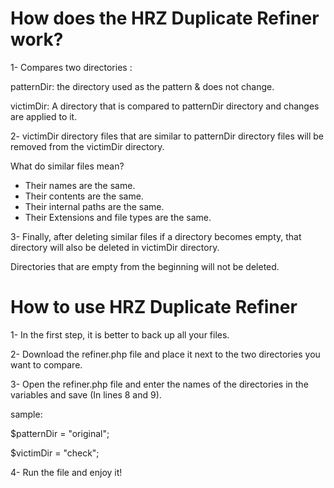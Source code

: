 # How does the HRZ Duplicate Refiner work?
1- Compares two directories :

   patternDir: the directory used as the pattern & does not change.
   
   victimDir: A directory that is compared to patternDir directory and changes are applied to it.
   
   
2- victimDir directory files that are similar to patternDir directory files will be removed from the victimDir directory.
   
   What do similar files mean?
   
   - Their names are the same.
   - Their contents are the same.
   - Their internal paths are the same.
   - Their Extensions and file types are the same.
    
3- Finally, after deleting similar files if a directory becomes empty, that directory will also be deleted in victimDir directory.

   Directories that are empty from the beginning will not be deleted.

# How to use HRZ Duplicate Refiner
1- In the first step, it is better to back up all your files.

2- Download the refiner.php file and place it next to the two directories you want to compare.

3- Open the refiner.php file and enter the names of the directories in the variables and save (In lines 8 and 9).

   sample:
   
   $patternDir = "original";
   
   $victimDir = "check";
   
4- Run the file and enjoy it!
